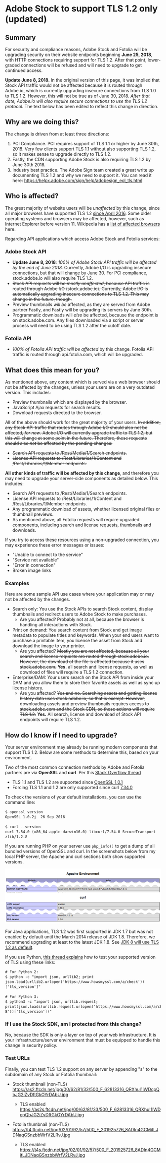 # Adobe Stock to support TLS 1.2 only (updated)

## Summary
For security and compliance reasons, Adobe Stock and Fotolia will be upgrading security on their website endpoints beginning __June 25, 2018__, with HTTP connections requiring support for TLS 1.2. After that point, lower-graded connections will be refused and will need to upgrade to get continued access.

__Update June 8, 2018.__ In the original version of this page, it was implied that Stock API traffic would not be affected because it is routed through Adobe.io, which is currently upgrading insecure connections from TLS 1.0 to TLS 1.2. However, this will not be true as of June 30, 2018. _After that date, Adobe.io will also require secure connections to use the TLS 1.2 protocol._ The text below has been edited to reflect this change in direction.

## Why are we doing this?
The change is driven from at least three directions:
1. PCI Compliance. PCI requires support of TLS 1.1 or higher by June 30th, 2018. Very few clients support TLS 1.1 without also supporting TLS 1.2, so it makes sense to upgrade directly to TLS 1.2.
2. Fastly, the CDN supporting Adobe Stock is also requiring TLS 1.2 by June 30th 2018.
3. Industry best practice. The Adobe Sign team created a great write up documenting TLS 1.2 and why we need to support it. You can read it here: https://helpx.adobe.com/sign/help/adobesign_eol_tls.html

## Who is affected?
The great majority of website users will be _unaffected_ by this change, since all major browsers have supported TLS 1.2 [since April 2016](https://en.wikipedia.org/wiki/Transport_Layer_Security#Web_browsers). Some older operating systems and browsers may be affected, however, such as Internet Explorer before version 11. Wikipedia has a [list of affected browsers](https://en.wikipedia.org/wiki/Transport_Layer_Security#Web_browsers) here.

Regarding API applications which access Adobe Stock and Fotolia services:

### Adobe Stock API
+ __Update June 8, 2018__: _100% of Adobe Stock API traffic will be affected by the end of June 2018._ Currently, Adobe I/O is upgrading insecure connections, but that will change by June 30. For PCI compliance, stock.adobe.io will also require TLS 1.2.
+ ~~Stock API requests will be _mostly unaffected_, because API traffic is routed through Adobe I/O (stock.adobe.io). Currently, Adobe I/O is automatically upgrading insecure connections to TLS 1.2. This may change in the future, though.~~
+ Preview thumbnails _will be_ affected, as they are served from Adobe partner Fastly, and Fastly will be upgrading its servers by June 30th. 
+ Programmatic downloads will _also_ be affected, because the endpoint is on stock.adobe.com. Any files downloaded via a script or server process will need to be using TLS 1.2 after the cutoff date.

### Fotolia API
+ _100% of Fotolia API traffic will be affected_ by this change. Fotolia API traffic is routed through api.fotolia.com, which will be upgraded.

## What does this mean for you?
As mentioned above, any content which is served via a web browser should not be affected by the changes, unless your users are on a very outdated version. This includes:
+ Preview thumbnails which are displayed by the browser.
+ JavaScript Ajax requests for search results.
+ Download requests directed to the browser.

All of the above should work for the great majority of your users. ~~In addition, any Stock API traffic that routes through Adobe I/O should also not be affected, _for now_. Adobe I/O will currently upgrade traffic to TLS 1.2, but this will change at some point in the future. Therefore, these requests should also _not_ be affected by the pending changes:~~
+ ~~Search API requests to /Rest/Media/1/Search endpoints.~~
+ ~~License API requests to /Rest/Libraries/1/Content and /Rest/Libraries/1/Member endpoints.~~

__All other kinds of traffic will be affected by this change__, and therefore you may need to upgrade your server-side components as detailed below. This includes:

+ Search API requests to /Rest/Media/1/Search endpoints.
+ License API requests to /Rest/Libraries/1/Content and /Rest/Libraries/1/Member endpoints.
+ Any programmatic download of assets, whether licensed original files or thumbnail previews. 
+ As mentioned above, all Fotolia requests will require upgraded components, including search and license requests, thumbnails and downloads. 

If you try to access these resources using a non-upgraded connection, you may experience these error messages or issues:

+ "Unable to connect to the service"
+ "Service not available"
+ "Error in connection"
+ Broken image links

### Examples
Here are some sample API use cases where your application may or may not be affected by the changes.

- Search only: You use the Stock APIs to search Stock content, display thumbnails and redirect users to Adobe Stock to make purchases.
    + Are you affected? Probably not at all, because the browser is handling all interactions with Stock.
- Print on demand: You search content from Stock and get image metadata to populate titles and keywords. When your end users want to purchase a printable item, you license the asset from Stock and download the image to your printer.
    + Are you affected? ~~Mostly you are not affected, because all your search and license requests are routed through stock.adobe.io. However, the download of the file is affected because it uses stock.adobe.com.~~ __Yes.__ all search and license requests, as well as download of files will require a TLS 1.2 connection.
- Enterprise/DAM: Your users search on the Stock API from inside your DAM and you allow them to store their favorite assets as well as sync up license history.
    + Are you affected? ~~Yes and no. Searching assets and getting license history data uses stock.adobe.io, so that is exempt. However, downloading assets and preview thumbnails requires access to stock.adobe.com and the Stock CDN, so those actions will require TLS 1.2.~~ __Yes.__ All search, license and download of Stock API endpoints will require TLS 1.2.

## How do I know if I need to upgrade?
Your server environment may already be running modern components that support TLS 1.2. Below are some methods to determine this, based on your environment.

Two of the most common connection methods by Adobe and Fotolia partners are via __OpenSSL__ and __curl__. Per this [Stack Overflow thread](https://stackoverflow.com/a/30145222)

+ TLS 1.1 and TLS 1.2 are supported since [OpenSSL 1.0.1](https://www.openssl.org/news/changelog.html#x31)
+ Forcing TLS 1.1 and 1.2 are only supported since curl [7.34.0](https://curl.haxx.se/docs/manpage.html#--tlsv12)

To check the versions of your default installations, you can use the command line:
```
$ openssl version
OpenSSL 1.0.2j  26 Sep 2016

$ curl --version
curl 7.54.0 (x86_64-apple-darwin16.0) libcurl/7.54.0 SecureTransport zlib/1.2.8
```

If you are running PHP on your server use `php_info()` to get a dump of all bundled versions of OpenSSL and curl. In the screenshots below from my local PHP server, the Apache and curl sections both show supported versions.

![PHP Info](php_info-tls12.png)

For Java applications, TLS 1.2 was first supported in JDK 1.7 but was not enabled by default until the March 2014 release of JDK 1.8. Therefore, we recommend upgrading at least to the latest JDK 1.8. See [JDK 8 will use TLS 1.2 as default](https://blogs.oracle.com/java-platform-group/jdk-8-will-use-tls-12-as-default).

If you use Python, [this thread explains](https://news.ycombinator.com/item?id=13539034) how to test your supported version of TLS using these links:

```
# For Python 2:
$ python -c "import json, urllib2; print json.load(urllib2.urlopen('https://www.howsmyssl.com/a/check'))['tls_version']"

# For Python 3:
$ python3 -c "import json, urllib.request; print(json.loads(urllib.request.urlopen('https://www.howsmyssl.com/a/check').read().decode('UTF-8'))['tls_version'])"
```

### If I use the Stock SDK, am I protected from this change?
No, because the SDK is only a layer on top of your web infrastructure. It is your infrastructure/server environment that must be equipped to handle this change in security policy. 

### Test URLs
Finally, you can test TLS 1.2 support on any server by appending "s" to the subdomain of any Stock or Fotolia thumbnail:

+ Stock thumbnail (non-TLS)
https://as2.ftcdn.net/jpg/00/62/81/33/500_F_62813316_QRXhuI1lWDcpQbJG2iZvDftGkOYrDAbU.jpg

  + TLS enabled
  https://as2s.ftcdn.net/jpg/00/62/81/33/500_F_62813316_QRXhuI1lWDcpQbJG2iZvDftGkOYrDAbU.jpg

+ Fotolia thumbnail (non-TLS)
https://t4.ftcdn.net/jpg/02/01/92/57/500_F_201925726_8ADIn4GCMitLJDNaqGSnzbbWrfV2LRvJ.jpg

    * TLS enabled
    https://t4s.ftcdn.net/jpg/02/01/92/57/500_F_201925726_8ADIn4GCMitLJDNaqGSnzbbWrfV2LRvJ.jpg


